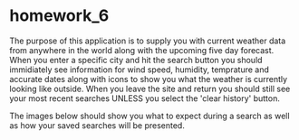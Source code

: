 # homework_6

The purpose of this application is to supply you with current weather data from anywhere in the world along with the upcoming five day forecast. When you enter a specific city and hit the search button you should immidiately see information for wind speed, humidity, temprature and accurate dates along with icons to show you what the weather is currently looking like outside. When you leave the site and return you should still see your most recent searches UNLESS you select the 'clear history' button. 

The images below should show you what to expect during a search as well as how your saved searches will be presented. 

